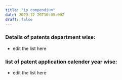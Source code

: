 ```yaml
---
title: "ip compendium"
date: 2023-12-26T10:00:00Z
draft: false
---
```


### Details of patents department wise:

- edit the list here

### list of patent application calender year wise:

- edit the list here
